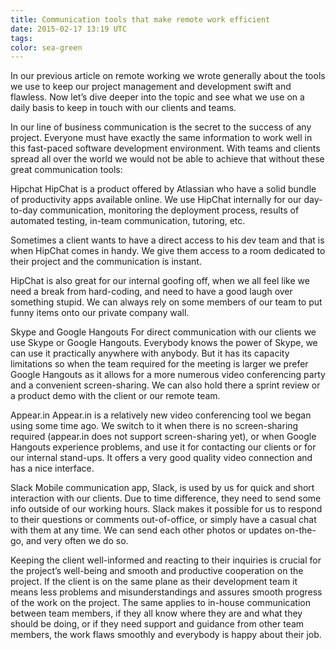 ```yaml
---
title: Communication tools that make remote work efficient
date: 2015-02-17 13:19 UTC
tags:
color: sea-green
---
```


In our previous article on remote working we wrote generally about the tools we use to keep our project management and development swift and flawless. Now let’s dive deeper into the topic and see what we use on a daily basis to keep in touch with our clients and teams.

In our line of business communication is the secret to the success of any project. Everyone must have exactly the same information to work well in this fast-paced software development environment. With teams and clients spread all over the world we would not be able to achieve that without these great communication tools:

Hipchat
HipChat is a product offered by Atlassian who have a solid bundle of productivity apps available online. We use HipChat internally for our day-to-day communication, monitoring the deployment process, results of automated testing, in-team communication, tutoring, etc.

Sometimes a client wants to have a direct access to his dev team and that is when HipChat comes in handy. We give them access to a room dedicated to their project and the communication is instant.

HipChat is also great for our internal goofing off, when we all feel like we need a break from hard-coding, and need to have a good laugh over something stupid. We can always rely on some members of our team to put funny items onto our private company wall.

Skype and Google Hangouts
For direct communication with our clients we use Skype or Google Hangouts. Everybody knows the power of Skype, we can use it practically anywhere with anybody. But it has its capacity limitations so when the team required for the meeting is larger we prefer Google Hangouts as it allows for a more numerous video conferencing party and a convenient screen-sharing. We can also hold there a sprint review or a product demo with the client or our remote team.

Appear.in
Appear.in is a relatively new video conferencing tool we began using some time ago. We switch to it when there is no screen-sharing required (appear.in does not support screen-sharing yet), or when Google Hangouts experience problems, and use it for contacting our clients or for our internal stand-ups. It offers a very good quality video connection and has a nice interface.

Slack
Mobile communication app, Slack, is used by us for quick and short interaction with our clients. Due to time difference, they need to send some info outside of our working hours. Slack makes it possible for us to respond to their questions or comments out-of-office, or simply have a casual chat with them at any time. We can send each other photos or updates on-the-go, and very often we do so.

Keeping the client well-informed and reacting to their inquiries is crucial for the project’s well-being and smooth and productive cooperation on the project. If the client is on the same plane as their development team it means less problems and misunderstandings and assures smooth progress of the work on the project. The same applies to in-house communication between team members, if they all know where they are and what they should be doing, or if they need support and guidance from other team members, the work flaws smoothly and everybody is happy about their job.
